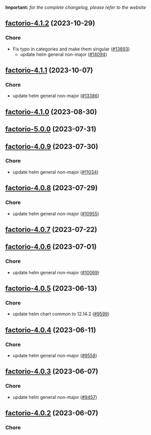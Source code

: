 **Important:**
*for the complete changelog, please refer to the website*




## [factorio-4.1.2](https://github.com/truecharts/charts/compare/factorio-4.1.1...factorio-4.1.2) (2023-10-29)

### Chore

- Fix typo in categories and make them singular ([#13693](https://github.com/truecharts/charts/issues/13693))
  - update helm general non-major ([#14094](https://github.com/truecharts/charts/issues/14094))
  
  


## [factorio-4.1.1](https://github.com/truecharts/charts/compare/factorio-4.1.0...factorio-4.1.1) (2023-10-07)

### Chore

- update helm general non-major ([#13386](https://github.com/truecharts/charts/issues/13386))
  
  


## [factorio-4.1.0](https://github.com/truecharts/charts/compare/factorio-5.0.0...factorio-4.1.0) (2023-08-30)





## [factorio-5.0.0](https://github.com/truecharts/charts/compare/factorio-4.0.9...factorio-5.0.0) (2023-07-31)




## [factorio-4.0.9](https://github.com/truecharts/charts/compare/factorio-4.0.8...factorio-4.0.9) (2023-07-30)

### Chore

- update helm general non-major ([#11034](https://github.com/truecharts/charts/issues/11034))
  
  


## [factorio-4.0.8](https://github.com/truecharts/charts/compare/factorio-4.0.7...factorio-4.0.8) (2023-07-29)

### Chore

- update helm general non-major ([#10955](https://github.com/truecharts/charts/issues/10955))
  
  


## [factorio-4.0.7](https://github.com/truecharts/charts/compare/factorio-4.0.6...factorio-4.0.7) (2023-07-22)




## [factorio-4.0.6](https://github.com/truecharts/charts/compare/factorio-4.0.5...factorio-4.0.6) (2023-07-01)

### Chore

- update helm general non-major ([#10069](https://github.com/truecharts/charts/issues/10069))
  
  


## [factorio-4.0.5](https://github.com/truecharts/charts/compare/factorio-4.0.4...factorio-4.0.5) (2023-06-13)

### Chore

- update helm chart common to 12.14.2 ([#9599](https://github.com/truecharts/charts/issues/9599))
  
  


## [factorio-4.0.4](https://github.com/truecharts/charts/compare/factorio-4.0.3...factorio-4.0.4) (2023-06-11)

### Chore

- update helm general non-major ([#9558](https://github.com/truecharts/charts/issues/9558))
  
  


## [factorio-4.0.3](https://github.com/truecharts/charts/compare/factorio-4.0.2...factorio-4.0.3) (2023-06-07)

### Chore

- update helm general non-major ([#9457](https://github.com/truecharts/charts/issues/9457))
  
  


## [factorio-4.0.2](https://github.com/truecharts/charts/compare/factorio-4.0.1...factorio-4.0.2) (2023-06-07)

### Chore

